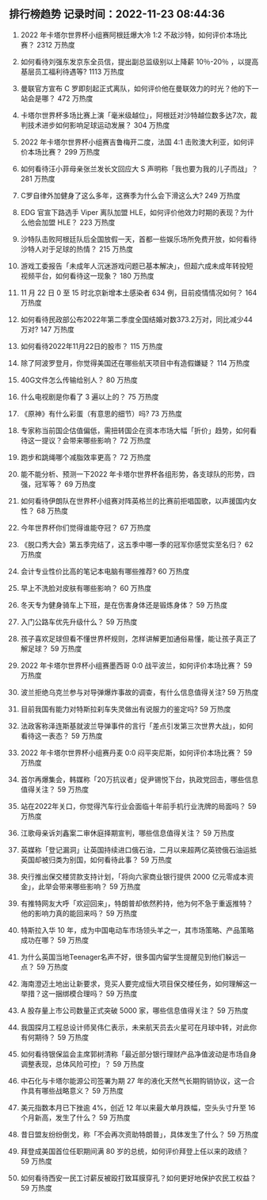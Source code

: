 
## 排行榜趋势 记录时间：2022-11-23 08:44:36
  
  1. 2022 年卡塔尔世界杯小组赛阿根廷爆大冷 1:2 不敌沙特，如何评价本场比赛？ 2312 万热度
    
  2. 如何看待刘强东发京东全员信，提出副总监级别以上降薪 10％-20％ ，以提高基层员工福利待遇等? 1113 万热度
    
  3. 曼联官方宣布 C 罗即刻起正式离队，如何评价他在曼联效力的时光？他的下一站会是哪？ 472 万热度
    
  4. 卡塔尔世界杯多场比赛上演「毫米级越位」，阿根廷对沙特越位数多达7次，裁判技术进步如何影响足球运动发展？ 304 万热度
    
  5. 2022 年卡塔尔世界杯小组赛吉鲁梅开二度，法国 4:1 击败澳大利亚，如何评价本场比赛？ 299 万热度
    
  6. 如何看待汪小菲母亲张兰发长文回应大 S 声明称「我也要为我的儿子而战」？ 281 万热度
    
  7. C罗自律外加健身了这么多年，这赛季为什么会下滑这么大? 249 万热度
    
  8. EDG 官宣下路选手 Viper 离队加盟 HLE，如何评价他效力时期的表现？为什么他会加盟 HLE？ 223 万热度
    
  9. 沙特队击败阿根廷队后全国放假一天，首都一些娱乐场所免费开放，如何看待沙特人对于足球的热情？ 215 万热度
    
  10. 游戏工委报告「未成年人沉迷游戏问题已基本解决」，但超六成未成年转投短视频平台，如何看待这一现象？ 180 万热度
    
  11. 11 月 22 日 0 至 15 时北京新增本土感染者 634 例，目前疫情情况如何？ 164 万热度
    
  12. 如何看待民政部公布2022年第二季度全国结婚对数373.2万对，同比减少44万对? 147 万热度
    
  13. 如何看待2022年11月22日的股市？ 115 万热度
    
  14. 除了阿波罗登月，你觉得美国还在哪些航天项目中有造假嫌疑？ 114 万热度
    
  15. 40G文件怎么传输给别人？ 80 万热度
    
  16. 什么电视剧是你看了 3 遍以上的？ 75 万热度
    
  17. 《原神》有什么彩蛋（有意思的细节）吗? 73 万热度
    
  18. 专家称当前国企估值偏低，需扭转国企在资本市场大幅「折价」趋势，如何看待这一提议？会带来哪些影响？ 72 万热度
    
  19. 跑步和跳绳哪个减脂效率更高？ 72 万热度
    
  20. 能不能分析、预测一下2022 年卡塔尔世界杯各组形势，各支球队的形势，四强，冠军等？ 69 万热度
    
  21. 如何看待伊朗队在世界杯小组赛对阵英格兰的比赛前拒唱国歌，以声援国内女性？ 68 万热度
    
  22. 今年世界杯你们觉得谁能夺冠？ 67 万热度
    
  23. 《脱口秀大会》第五季完结了，这五季中哪一季的冠军你感觉实至名归？ 62 万热度
    
  24. 会计专业性价比高的笔记本电脑有哪些推荐? 60 万热度
    
  25. 早上不洗脸对皮肤有哪些影响？ 60 万热度
    
  26. 冬天专为健身骑车上下班，是在伤害身体还是锻炼身体？ 59 万热度
    
  27. 入门公路车优先升级什么？ 59 万热度
    
  28. 孩子喜欢足球但看不懂世界杯规则，怎样讲解更加通俗易懂，能让孩子真正了解足球？ 59 万热度
    
  29. 2022 年卡塔尔世界杯小组赛墨西哥 0:0 战平波兰，如何评价本场比赛？ 59 万热度
    
  30. 波兰拒绝乌克兰参与对导弹爆炸事故的调查，有什么信息值得关注? 59 万热度
    
  31. 目前我国有能力对特斯拉刹车失灵做出有说服力的鉴定吗? 59 万热度
    
  32. 法政客称泽连斯基就波兰导弹事件的言行「差点引发第三次世界大战」，如何看待这一表态？ 59 万热度
    
  33. 2022 年卡塔尔世界杯小组赛丹麦 0:0 闷平突尼斯，如何评价本场比赛？ 59 万热度
    
  34. 首尔再爆集会，韩媒称「20万抗议者」促尹锡悦下台，执政党回击，哪些信息值得关注？ 59 万热度
    
  35. 站在2022年关口，你觉得汽车行业会面临十年前手机行业洗牌的局面吗？ 59 万热度
    
  36. 江歌母亲诉刘鑫案二审休庭择期宣判，哪些信息值得关注？ 59 万热度
    
  37. 英媒称「登记漏洞」让英国持续进口俄石油，二月以来超两亿英镑俄石油运抵英国却被归类为别国，如何看待此事？ 59 万热度
    
  38. 央行推出保交楼贷款支持计划，「将向六家商业银行提供 2000 亿元零成本资金」，此举会带来哪些影响？ 59 万热度
    
  39. 有推特网友大呼「欢迎回来」，特朗普却依然矜持，他为何不急于重返推特？他的影响力真的能回来吗？ 59 万热度
    
  40. 特斯拉入华 10 年，成为中国电动车市场领头羊之一，其市场策略、产品策略成功在哪？ 59 万热度
    
  41. 为什么英国当地Teenager名声不好，很多国内留学生提醒见到他们躲远一点？ 59 万热度
    
  42. 海南澄迈土地出让新要求，竞买人要完成恒大项目保交楼任务，如何理解这一举措？这一捆绑模合理吗？ 59 万热度
    
  43. A 股存量上市公司数量正式突破 5000 家，哪些信息值得关注？ 59 万热度
    
  44. 我国探月工程总设计师吴伟仁表示，未来航天员去火星可在月球中转，对此你有何期待？ 59 万热度
    
  45. 如何看待银保监会主席郭树清称「最近部分银行理财产品净值波动是市场自身调整表现，总体风险可控」？ 59 万热度
    
  46. 中石化与卡塔尔能源公司签署为期 27 年的液化天然气长期购销协议，这一合作具有哪些战略意义？ 59 万热度
    
  47. 美元指数本月已下挫逾 4%，创近 12 年以来最大单月跌幅，空头头寸升至 16 个月新高，发生了什么？ 59 万热度
    
  48. 昔日盟友纷纷倒戈，称「不会再次资助特朗普」，具体发生了什么？ 59 万热度
    
  49. 拜登成美国首位任职期间满 80 岁的总统，如何评价拜登上任以来的政绩？ 59 万热度
    
  50. 如何看待西安一民工讨薪反被殴打致耳膜穿孔？如何更好地保护农民工权益？ 59 万热度
    